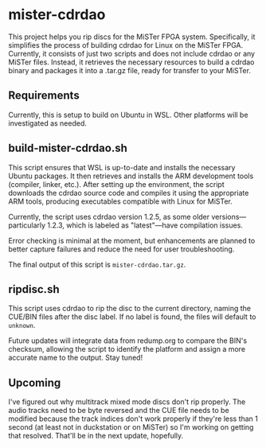 # mister-cdrdao

This project helps you rip discs for the MiSTer FPGA system. Specifically, it simplifies the process of building cdrdao for Linux on the MiSTer FPGA. Currently, it consists of just two scripts and does not include cdrdao or any MiSTer files. Instead, it retrieves the necessary resources to build a cdrdao binary and packages it into a .tar.gz file, ready for transfer to your MiSTer.

## Requirements

Currently, this is setup to build on Ubuntu in WSL. Other platforms will be investigated as needed.

## build-mister-cdrdao.sh

This script ensures that WSL is up-to-date and installs the necessary Ubuntu packages. It then retrieves and installs the ARM development tools (compiler, linker, etc.). After setting up the environment, the script downloads the cdrdao source code and compiles it using the appropriate ARM tools, producing executables compatible with Linux for MiSTer.

Currently, the script uses cdrdao version 1.2.5, as some older versions—particularly 1.2.3, which is labeled as "latest"—have compilation issues.

Error checking is minimal at the moment, but enhancements are planned to better capture failures and reduce the need for user troubleshooting.

The final output of this script is `mister-cdrdao.tar.gz`.

## ripdisc.sh

This script uses cdrdao to rip the disc to the current directory, naming the CUE/BIN files after the disc label. If no label is found, the files will default to `unknown`.

Future updates will integrate data from redump.org to compare the BIN's checksum, allowing the script to identify the platform and assign a more accurate name to the output. Stay tuned!

## Upcoming

I've figured out why multitrack mixed mode discs don't rip properly. The audio tracks need to be byte reversed and the CUE file needs to be modified because the track indices don't work properly if they're less than 1 second (at least not in duckstation or on MiSTer) so I'm working on getting that resolved. That'll be in the next update, hopefully.

